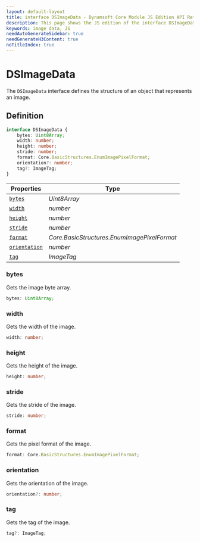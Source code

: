 ```yaml
---
layout: default-layout
title: interface DSImageData - Dynamsoft Core Module JS Edition API Reference
description: This page shows the JS edition of the interface DSImageData in Dynamsoft Core Module.
keywords: image data, JS
needAutoGenerateSidebar: true
needGenerateH3Content: true
noTitleIndex: true
---
```


# DSImageData

The `DSImageData` interface defines the structure of an object that represents an image.

## Definition

```typescript
interface DSImageData {
    bytes: Uint8Array;
    width: number;
    height: number;
    stride: number;
    format: Core.BasicStructures.EnumImagePixelFormat;
    orientation?: number;
    tag?: ImageTag;
} 
```

| Properties            | Type |
|----------------------|-------------|
| [`bytes`](#bytes) | *Uint8Array* |
| [`width`](#width) | *number* |
| [`height`](#height) | *number* |
| [`stride`](#stride) | *number* |
| [`format`](#format) | *Core.BasicStructures.EnumImagePixelFormat* |
| [`orientation`](#orientation) | *number* |
| [`tag`](#tag) | *ImageTag* |

### bytes

Gets the image byte array.

```typescript
bytes: Uint8Array;
```

### width

Gets the width of the image.

```typescript
width: number;
```

### height

Gets the height of the image.

```typescript
height: number;
```

### stride

Gets the stride of the image.

```typescript
stride: number;
```

### format

Gets the pixel format of the image.

```typescript
format: Core.BasicStructures.EnumImagePixelFormat;
```

### orientation

Gets the orientation of the image.

```typescript
orientation?: number;
```

### tag

Gets the tag of the image.

```typescript
tag?: ImageTag;
```